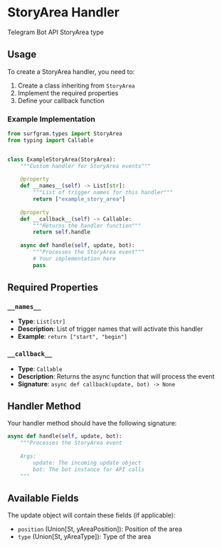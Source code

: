 # StoryArea Handler

Telegram Bot API StoryArea type

## Usage

To create a StoryArea handler, you need to:

1. Create a class inheriting from `StoryArea`
2. Implement the required properties
3. Define your callback function

### Example Implementation

```python
from surfgram.types import StoryArea
from typing import Callable


class ExampleStoryArea(StoryArea):
    """Custom handler for StoryArea events"""
    
    @property
    def __names__(self) -> List[str]:
        """List of trigger names for this handler"""
        return ["example_story_area"]
    
    @property
    def __callback__(self) -> Callable:
        """Returns the handler function"""
        return self.handle
    
    async def handle(self, update, bot):
        """Processes the StoryArea event"""
        # Your implementation here
        pass
```

## Required Properties

### `__names__`
- **Type**: `List[str]`
- **Description**: List of trigger names that will activate this handler
- **Example**: `return ["start", "begin"]`

### `__callback__`
- **Type**: `Callable`
- **Description**: Returns the async function that will process the event
- **Signature**: `async def callback(update, bot) -> None`

## Handler Method

Your handler method should have the following signature:

```python
async def handle(self, update, bot):
    """Processes the StoryArea event
    
    Args:
        update: The incoming update object
        bot: The bot instance for API calls
    """
```

## Available Fields

The update object will contain these fields (if applicable):

- `position` (Union[St, yAreaPosition]): Position of the area
- `type` (Union[St, yAreaType]): Type of the area
